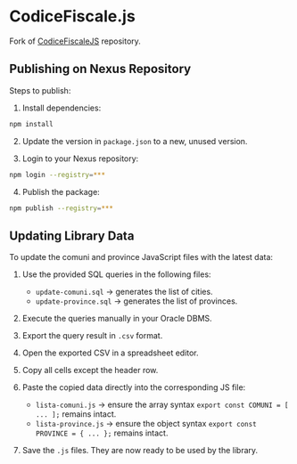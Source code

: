 # CodiceFiscale.js
Fork of [CodiceFiscaleJS](https://github.com/lucavandro/CodiceFiscaleJS) repository.

## Publishing on Nexus Repository

Steps to publish:

1. Install dependencies:

```bash
npm install
```

2. Update the version in `package.json` to a new, unused version.

3. Login to your Nexus repository:

```bash
npm login --registry=***
```

4. Publish the package:

```bash
npm publish --registry=***
```

## Updating Library Data

To update the comuni and province JavaScript files with the latest data:

1. Use the provided SQL queries in the following files:

   * `update-comuni.sql` → generates the list of cities.
   * `update-province.sql` → generates the list of provinces.

2. Execute the queries manually in your Oracle DBMS.

3. Export the query result in `.csv` format.

4. Open the exported CSV in a spreadsheet editor.

5. Copy all cells except the header row.

6. Paste the copied data directly into the corresponding JS file:

   * `lista-comuni.js` → ensure the array syntax `export const COMUNI = [ ... ];` remains intact.
   * `lista-province.js` → ensure the object syntax `export const PROVINCE = { ... };` remains intact.

7. Save the `.js` files. They are now ready to be used by the library.
